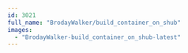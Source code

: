 ```yaml
---
id: 3021
full_name: "BrodayWalker/build_container_on_shub"
images: 
  - "BrodayWalker-build_container_on_shub-latest"
---
```

